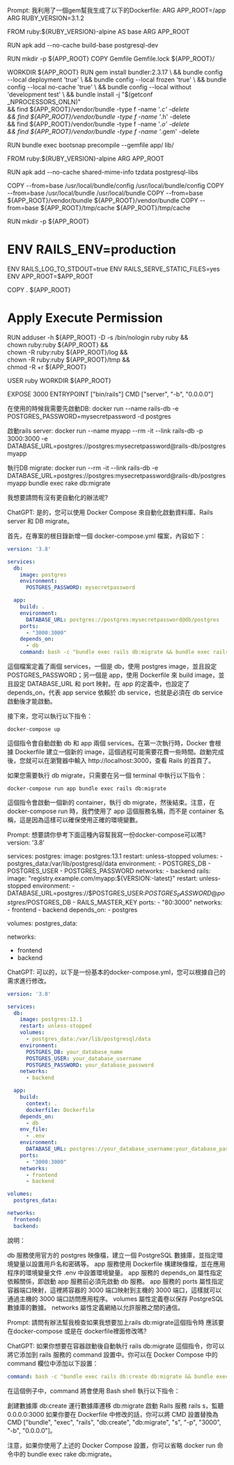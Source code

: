 Prompt:
我利用了一個gem幫我生成了以下的Dockerfile:
ARG APP_ROOT=/app
ARG RUBY_VERSION=3.1.2

FROM ruby:${RUBY_VERSION}-alpine AS base
ARG APP_ROOT

RUN apk add --no-cache build-base postgresql-dev

RUN mkdir -p ${APP_ROOT}
COPY Gemfile Gemfile.lock ${APP_ROOT}/

WORKDIR ${APP_ROOT}
RUN gem install bundler:2.3.17 \
    && bundle config --local deployment 'true' \
    && bundle config --local frozen 'true' \
    && bundle config --local no-cache 'true' \
    && bundle config --local without 'development test' \
    && bundle install -j "$(getconf _NPROCESSORS_ONLN)" \
    && find ${APP_ROOT}/vendor/bundle -type f -name '*.c' -delete \
    && find ${APP_ROOT}/vendor/bundle -type f -name '*.h' -delete \
    && find ${APP_ROOT}/vendor/bundle -type f -name '*.o' -delete \
    && find ${APP_ROOT}/vendor/bundle -type f -name '*.gem' -delete

RUN bundle exec bootsnap precompile --gemfile app/ lib/

FROM ruby:${RUBY_VERSION}-alpine
ARG APP_ROOT

RUN apk add --no-cache shared-mime-info tzdata postgresql-libs

COPY --from=base /usr/local/bundle/config /usr/local/bundle/config
COPY --from=base /usr/local/bundle /usr/local/bundle
COPY --from=base ${APP_ROOT}/vendor/bundle ${APP_ROOT}/vendor/bundle
COPY --from=base ${APP_ROOT}/tmp/cache ${APP_ROOT}/tmp/cache

RUN mkdir -p ${APP_ROOT}

# ENV RAILS_ENV=production
ENV RAILS_LOG_TO_STDOUT=true
ENV RAILS_SERVE_STATIC_FILES=yes
ENV APP_ROOT=$APP_ROOT

COPY . ${APP_ROOT}

# Apply Execute Permission
RUN adduser -h ${APP_ROOT} -D -s /bin/nologin ruby ruby && \
    chown ruby:ruby ${APP_ROOT} && \
    chown -R ruby:ruby ${APP_ROOT}/log && \
    chown -R ruby:ruby ${APP_ROOT}/tmp && \
    chmod -R +r ${APP_ROOT}

USER ruby
WORKDIR ${APP_ROOT}

EXPOSE 3000
ENTRYPOINT ["bin/rails"]
CMD ["server", "-b", "0.0.0.0"]

在使用的時候我需要先啟動DB:
docker run --name rails-db -e POSTGRES_PASSWORD=mysecretpassword -d postgres

啟動rails server:
docker run --name myapp --rm -it --link rails-db -p 3000:3000 -e DATABASE_URL=postgres://postgres:mysecretpassword@rails-db/postgres myapp

執行DB migrate:
docker run --rm -it --link rails-db -e DATABASE_URL=postgres://postgres:mysecretpassword@rails-db/postgres myapp bundle exec rake db:migrate

我想要請問有沒有更自動化的辦法呢?

ChatGPT:
是的，您可以使用 Docker Compose 來自動化啟動資料庫、Rails server 和 DB migrate。

首先，在專案的根目錄新增一個 docker-compose.yml 檔案，內容如下：

```yaml
version: '3.8'

services:
  db:
    image: postgres
    environment:
      POSTGRES_PASSWORD: mysecretpassword

  app:
    build: .
    environment:
      DATABASE_URL: postgres://postgres:mysecretpassword@db/postgres
    ports:
      - "3000:3000"
    depends_on:
      - db
    command: bash -c "bundle exec rails db:migrate && bundle exec rails s -b 0.0.0.0"
```
這個檔案定義了兩個 services，一個是 db，使用 postgres image，並且設定 POSTGRES_PASSWORD；另一個是 app，使用 Dockerfile 來 build image，並且設定 DATABASE_URL 和 port 映射。在 app 的定義中，也設定了 depends_on，代表 app service 依賴於 db service，也就是必須在 db service 啟動後才能啟動。

接下來，您可以執行以下指令：

```
docker-compose up
```
這個指令會自動啟動 db 和 app 兩個 services。在第一次執行時，Docker 會根據 Dockerfile 建立一個新的 image，這個過程可能需要花費一些時間。啟動完成後，您就可以在瀏覽器中輸入 http://localhost:3000，查看 Rails 的首頁了。

如果您需要執行 db migrate，只需要在另一個 terminal 中執行以下指令：

```
docker-compose run app bundle exec rails db:migrate
```
這個指令會啟動一個新的 container，執行 db migrate，然後結束。注意，在 docker-compose run 時，我們使用了 app 這個服務名稱，而不是 container 名稱，這是因為這樣可以確保使用正確的環境變數。

Prompt:
想要請你參考下面這種內容幫我寫一份docker-compose可以嗎?
version: '3.8'

services:
  postgres:
    image: postgres:13.1
    restart: unless-stopped
    volumes:
      - postgres_data:/var/lib/postgresql/data
    environment:
      - POSTGRES_DB
      - POSTGRES_USER
      - POSTGRES_PASSWORD
    networks:
      - backend
  rails:
    image: "registry.example.com/myapp:${VERSION:-latest}"
    restart: unless-stopped
    environment:
      - DATABASE_URL=postgres://$POSTGRES_USER:$POSTGRES_PASSWORD@postgres/$POSTGRES_DB
      - RAILS_MASTER_KEY
    ports:
      - "80:3000"
    networks:
      - frontend
      - backend
    depends_on:
      - postgres

volumes:
  postgres_data:

networks:
  - frontend
  - backend

ChatGPT:
可以的，以下是一份基本的docker-compose.yml，您可以根據自己的需求進行修改。

```yaml
version: '3.8'

services:
  db:
    image: postgres:13.1
    restart: unless-stopped
    volumes:
      - postgres_data:/var/lib/postgresql/data
    environment:
      POSTGRES_DB: your_database_name
      POSTGRES_USER: your_database_username
      POSTGRES_PASSWORD: your_database_password
    networks:
      - backend

  app:
    build:
      context: .
      dockerfile: Dockerfile
    depends_on:
      - db
    env_file:
      - .env
    environment:
      DATABASE_URL: postgres://your_database_username:your_database_password@db:5432/your_database_name
    ports:
      - "3000:3000"
    networks:
      - frontend
      - backend

volumes:
  postgres_data:

networks:
  frontend:
  backend:
```
說明：

db 服務使用官方的 postgres 映像檔，建立一個 PostgreSQL 數據庫，並指定環境變量以設置用戶名和密碼等。
app 服務使用 Dockerfile 構建映像檔，並在應用程序的環境變量文件 .env 中設置環境變量。
app 服務的 depends_on 屬性指定依賴關係，即啟動 app 服務前必須先啟動 db 服務。
app 服務的 ports 屬性指定容器端口映射，這裡將容器的 3000 端口映射到主機的 3000 端口，這樣就可以通過主機的 3000 端口訪問應用程序。
volumes 屬性定義卷以保存 PostgreSQL 數據庫的數據。
networks 屬性定義網絡以允許服務之間的通信。

Prompt:
請問有辦法幫我檢查如果我想要加上rails db:migrate這個指令時
應該要在docker-compose 或是在 dockerfile裡面修改嗎?

ChatGPT:
如果你想要在容器啟動後自動執行 rails db:migrate 這個指令，你可以將它添加到 rails 服務的 command 設置中。你可以在 Docker Compose 中的 command 欄位中添加以下設置：

```yml
command: bash -c "bundle exec rails db:create db:migrate && bundle exec rails s -p 3000 -b '0.0.0.0'"
```
在這個例子中，command 將會使用 Bash shell 執行以下指令：

創建數據庫 db:create
運行數據庫遷移 db:migrate
啟動 Rails 服務 rails s，監聽 0.0.0.0:3000
如果你要在 Dockerfile 中修改的話，你可以將 CMD 設置替換為 CMD ["bundle", "exec", "rails", "db:create", "db:migrate", "s", "-p", "3000", "-b", "0.0.0.0"]。

注意，如果你使用了上述的 Docker Compose 設置，你可以省略 docker run 命令中的 bundle exec rake db:migrate。
